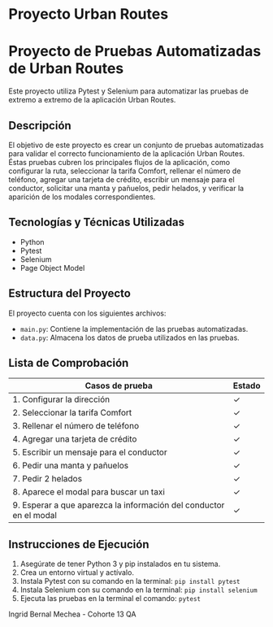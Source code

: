 
# Proyecto Urban Routes

# Proyecto de Pruebas Automatizadas de Urban Routes

Este proyecto utiliza Pytest y Selenium para automatizar las pruebas de extremo a extremo de la aplicación Urban Routes.

## Descripción

El objetivo de este proyecto es crear un conjunto de pruebas automatizadas para validar el correcto funcionamiento de la aplicación Urban Routes. Éstas pruebas cubren los principales flujos de la aplicación, como configurar la ruta, seleccionar la tarifa Comfort, rellenar el número de teléfono, agregar una tarjeta de crédito, escribir un mensaje para el conductor, solicitar una manta y pañuelos, pedir helados, y verificar la aparición de los modales correspondientes.

## Tecnologías y Técnicas Utilizadas

- Python
- Pytest
- Selenium
- Page Object Model

## Estructura del Proyecto

El proyecto cuenta con los siguientes archivos:

- `main.py`: Contiene la implementación de las pruebas automatizadas.
- `data.py`: Almacena los datos de prueba utilizados en las pruebas.

## Lista de Comprobación

| Casos de prueba                                                     | Estado |
|---------------------------------------------------------------------| --- |
| 1. Configurar la dirección                                          | ✓ |
| 2. Seleccionar la tarifa Comfort                                    | ✓ |
| 3. Rellenar el número de teléfono                                   | ✓ |
| 4. Agregar una tarjeta de crédito                                   | ✓ |
| 5. Escribir un mensaje para el conductor                            | ✓ |
| 6. Pedir una manta y pañuelos                                       | ✓ |
| 7. Pedir 2 helados                                                  | ✓ |
| 8. Aparece el modal para buscar un taxi                             | ✓ |
| 9. Esperar a que  aparezca la información del conductor en el modal | ✓ |

## Instrucciones de Ejecución

1. Asegúrate de tener Python 3 y pip instalados en tu sistema.
2. Crea un entorno virtual y actívalo.
3. Instala Pytest con su comando en la terminal: ` pip install pytest `
4. Instala Selenium con su comando en la terminal: ` pip install selenium `
5. Ejecuta las pruebas en la terminal el comando: ` pytest `

Ingrid Bernal Mechea - Cohorte 13 QA
